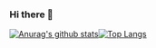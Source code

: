 ### Hi there 👋

<!--
**joohongkim1/joohongkim1** is a ✨ _special_ ✨ repository because its `README.md` (this file) appears on your GitHub profile.

Here are some ideas to get you started:

- 🔭 I’m currently working on ...
- 🌱 I’m currently learning ...
- 👯 I’m looking to collaborate on ...
- 🤔 I’m looking for help with ...
- 💬 Ask me about ...
- 📫 How to reach me: ...
- 😄 Pronouns: ...
- ⚡ Fun fact: ...
-->

[![Anurag's github stats](https://github-readme-stats.vercel.app/api?username=joohongkim1&show_icons=true&theme=dart)](https://github.com/anuraghazra/github-readme-stats)[![Top Langs](https://github-readme-stats.vercel.app/api/top-langs/?username=joohongkim1)](https://github.com/anuraghazra/github-readme-stats)
